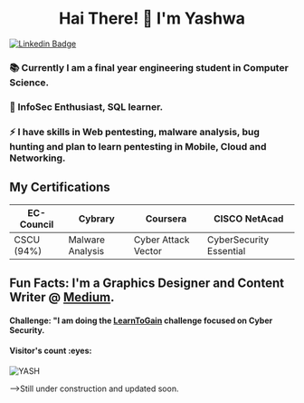 <h1 align="center"> Hai There! 👋 I'm Yashwa </h1> 
 
[![Linkedin Badge](https://img.shields.io/badge/-YESHWANTHINI_S-blue?style=flat-square&logo=Linkedin&logoColor=white&link=https://www.linkedin.com/in/yeshwanthini-s/)](https://www.linkedin.com/in/yeshwanthini-s/)
  
<!--
**YASHWANTHINI/YASHWANTHINI** is a ✨ _special_ ✨ repository because its `README.md` (this file) appears on your GitHub profile.

Here are some ideas to get you started:
-->
### 📚 Currently I am a final year engineering student in Computer Science.
### 🌱 InfoSec Enthusiast, SQL learner. 
### ⚡ I have skills in Web pentesting, malware analysis, bug hunting and plan to learn pentesting in Mobile, Cloud and Networking.

## My Certifications
| EC-Council |Cybrary| Coursera | CISCO NetAcad | 
|---|---|---|---|
|CSCU (94%) | Malware Analysis | Cyber Attack Vector | CyberSecurity Essential|

## Fun Facts: I'm a Graphics Designer and Content Writer @ [Medium](https://yeshwanthini-s.medium.com/).
#### Challenge: "I am doing the [LearnToGain](https://github.com/YASHWANTHINI/Learn_to_Gain) challenge focused on Cyber Security.


<h4>Visitor's count :eyes:</h4>
<p><img src="https://profile-counter.glitch.me/{YASHWANTHINI}/count.svg" alt="YASH" :: Visitor's Count" /></p>
-->Still under construction and updated soon.
